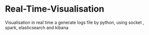 # Real-Time-Visualisation
Visualisation in real time a generate logs file by python, using socket , spark, elasticsearch and kibana
